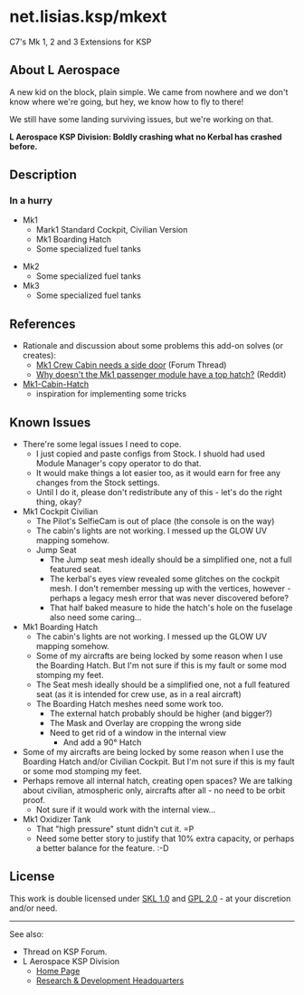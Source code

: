 # net.lisias.ksp/mkext

C7's Mk 1, 2 and 3 Extensions for KSP


## About L Aerospace

A new kid on the block, plain simple. We came from nowhere and we don't know where we're going, but hey, we know how to fly to there!

We still have some landing surviving issues, but we're working on that.

**L Aerospace KSP Division: Boldly crashing what no Kerbal has crashed before.**


## Description

### In a hurry

* Mk1
	+ Mark1 Standard Cockpit, Civilian Version
	+ Mk1 Boarding Hatch
	+ Some specialized fuel tanks
+ Mk2
	+ Some specialized fuel tanks
+ Mk3
	+ Some specialized fuel tanks


## References

* Rationale and discussion about some problems this add-on solves (or creates):
	+ [Mk1 Crew Cabin needs a side door](https://forum.kerbalspaceprogram.com/index.php?/topic/136279-mk1-crew-cabin-needs-a-side-door/&page=2) (Forum Thread)
	+ [Why doesn't the Mk1 passenger module have a top hatch?](https://www.reddit.com/r/KerbalSpaceProgram/comments/3tfll9/why_doesnt_the_mk1_passenger_module_have_a_top/) (Reddit)
* [Mk1-Cabin-Hatch](https://github.com/skalou/Mk1-Cabin-Hatch)
	+ inspiration for implementing some tricks

## Known Issues

* There're some legal issues I need to cope.
	* I just copied and paste configs from Stock. I shuold had used Module Manager's copy operator to do that.
	* It would make things a lot easier too, as it would earn for free any changes from the Stock settings.
	* Until I do it, please don't redistribute any of this - let's do the right thing, okay?
* Mk1 Cockpit Civilian
	* The Pilot's SelfieCam is out of place (the console is on the way)
	* The cabin's lights are not working. I messed up the GLOW UV mapping somehow.
	* Jump Seat
		* The Jump seat mesh ideally should be a simplified one, not a full featured seat. 
		* The kerbal's eyes view revealed some glitches on the cockpit mesh. I don't remember messing up with the vertices, however - perhaps a legacy mesh error that was never discovered before?
		* That half baked measure to hide the hatch's hole on the fuselage also need some caring...
* Mk1 Boarding Hatch
	* The cabin's lights are not working. I messed up the GLOW UV mapping somehow.
	* Some of my aircrafts are being locked by some reason when I use the Boarding Hatch. But I'm not sure if this is my fault or some mod stomping my feet.
	* The Seat mesh ideally should be a simplified one, not a full featured seat (as it is intended for crew use, as in a real aircraft)
	* The Boarding Hatch meshes need some work too.
		* The external hatch probably should be higher (and bigger?) 
		* The Mask and Overlay are cropping the wrong side
		* Need to get rid of a window in the internal view
			* And add a 90° Hatch	 
* Some of my aircrafts are being locked by some reason when I use the Boarding Hatch and/or Civilian Cockpit. But I'm not sure if this is my fault or some mod stomping my feet.
* Perhaps remove all internal hatch, creating open spaces? We are talking about civilian, atmospheric only, aircrafts after all - no need to be orbit proof.
	* Not sure if it would work with the internal view... 
* Mk1 Oxidizer Tank
	* That "high pressure" stunt didn't cut it. =P
	* Need some better story to justify that 10% extra capacity, or perhaps a better balance for the feature. :-D

## License

This work is double licensed under [SKL 1.0](http://ksp.lisias.net/SKL-1_0.txt) and [GPL 2.0](https://www.gnu.org/licenses/old-licenses/gpl-2.0.txt) - at your discretion and/or need.

- - - 

See also:

* Thread on KSP Forum.
* L Aerospace KSP Division
	+ [Home Page](http://ksp.lisias.net/)
	+ [Research & Development Headquarters](https://github.com/net-lisias-ksp)

